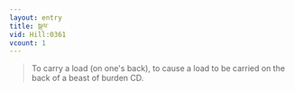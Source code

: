 ```yaml
---
layout: entry
title: སྒལ་
vid: Hill:0361
vcount: 1
---
```


> To carry a load (on one's back), to cause a load to be carried on the back of a beast of burden CD\.

